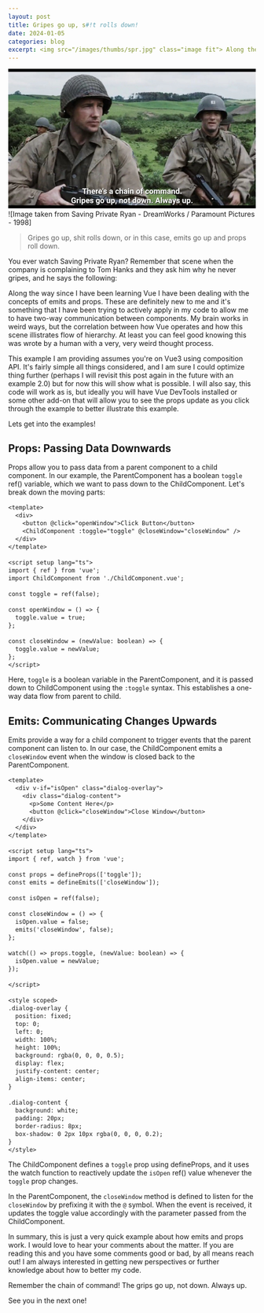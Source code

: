 ```yaml
---
layout: post
title: Gripes go up, s#!t rolls down!
date: 2024-01-05
categories: blog
excerpt: <img src="/images/thumbs/spr.jpg" class="image fit"> Along the way since I have been learning Vue I have been dealing with the concepts of emits and props. These are definitely new to me and it's something that I have been trying to actively apply in my code to allow me to have two-way communication between components. My brain works in weird ways, but the correlation between how Vue operates and how this scene illistrates flow of hierarchy. At least you can feel good knowing this was wrote by a human with a very, very weird thought process.
---
```


<img src="/images/thumbs/spr.jpg" class="image fit"> 
![Image taken from Saving Private Ryan - DreamWorks / Paramount Pictures - 1998]

> Gripes go up, shit rolls down, or in this case, emits go up and props roll down.

You ever watch Saving Private Ryan? Remember that scene when the company is complaining to Tom Hanks and they ask him why he never gripes, and he says the following:

Along the way since I have been learning Vue I have been dealing with the concepts of emits and props. These are definitely new to me and it's something that I have been trying to actively apply in my code to allow me to have two-way communication between components. My brain works in weird ways, but the correlation between how Vue operates and how this scene illistrates flow of hierarchy. At least you can feel good knowing this was wrote by a human with a very, very weird thought process.

This example I am providing assumes you're on Vue3 using composition API. It's fairly simple all things considered, and I am sure I could optimize thing further (perhaps I will revisit this post again in the future with an example 2.0) but for now this will show what is possible. I will also say, this code will work as is, but ideally you will have Vue DevTools installed or some other add-on that will allow you to see the props update as you click through the example to better illustrate this example.

Lets get into the examples!

## Props: Passing Data Downwards

Props allow you to pass data from a parent component to a child component. In our example, the ParentComponent has a boolean `toggle` ref() variable, which we want to pass down to the ChildComponent. Let's break down the moving parts:

```
<template>
  <div>
    <button @click="openWindow">Click Button</button>
    <ChildComponent :toggle="toggle" @closeWindow="closeWindow" />
  </div>
</template>

<script setup lang="ts">
import { ref } from 'vue';
import ChildComponent from './ChildComponent.vue';

const toggle = ref(false);

const openWindow = () => {
  toggle.value = true;
};

const closeWindow = (newValue: boolean) => {
  toggle.value = newValue;
};
</script>
```

Here, `toggle` is a boolean variable in the ParentComponent, and it is passed down to ChildComponent using the `:toggle` syntax. This establishes a one-way data flow from parent to child.

## Emits: Communicating Changes Upwards

Emits provide a way for a child component to trigger events that the parent component can listen to. In our case, the ChildComponent emits a `closeWindow` event when the window is closed back to the ParentComponent.

```
<template>
  <div v-if="isOpen" class="dialog-overlay">
    <div class="dialog-content">
      <p>Some Content Here</p>
      <button @click="closeWindow">Close Window</button>
    </div>
  </div>
</template>

<script setup lang="ts">
import { ref, watch } from 'vue';

const props = defineProps(['toggle']);
const emits = defineEmits(['closeWindow']);

const isOpen = ref(false);

const closeWindow = () => {
  isOpen.value = false;
  emits('closeWindow', false);
};

watch(() => props.toggle, (newValue: boolean) => {
  isOpen.value = newValue;
});

</script>

<style scoped>
.dialog-overlay {
  position: fixed;
  top: 0;
  left: 0;
  width: 100%;
  height: 100%;
  background: rgba(0, 0, 0, 0.5);
  display: flex;
  justify-content: center;
  align-items: center;
}

.dialog-content {
  background: white;
  padding: 20px;
  border-radius: 8px;
  box-shadow: 0 2px 10px rgba(0, 0, 0, 0.2);
}
</style>
```

The ChildComponent defines a `toggle` prop using defineProps, and it uses the watch function to reactively update the `isOpen` ref() value whenever the `toggle` prop changes.

In the ParentComponent, the `closeWindow` method is defined to listen for the `closeWindow` by prefixing it with the `@` symbol. When the event is received, it updates the toggle value accordingly with the parameter passed from the ChildComponent.

In summary, this is just a very quick example about how emits and props work. I would love to hear your comments about the matter. If you are reading this and you have some comments good or bad, by all means reach out! I am always interested in getting new perspectives or further knowledge about how to better my code.

Remember the chain of command! The grips go up, not down. Always up.

See you in the next one!
